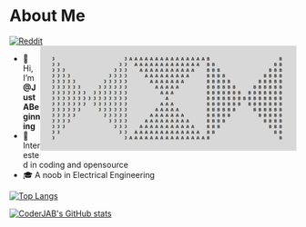 # About Me

<!-- markdownlint-disable MD033 MD013 -->
<p>
  <a href="https://www.reddit.com/user/VertJAB"><img alt="Reddit" src="https://img.shields.io/badge/Reddit-%23FF4500.svg?style=for-the-badge&logo=Reddit&logoColor=white"></a>
  <a href="https://github.com/JustABeginning#JAB"><img alt="Alternative Logo" src="Images/GH_Cover.png" align="right"></a>
</p>
<!-- markdownlint-enable -->

- 👋 Hi, I’m **@JustABeginning**
- 👀 Interested in coding and opensource
- 🎓 A noob in Electrical Engineering

<!-- markdownlint-disable MD013 -->
<!---
JustABeginning/JustABeginning is a ✨ special ✨ repository because its `README.md` (this file) appears on your GitHub profile.
You can click the Preview link to take a look at your changes.
--->
<!-- markdownlint-enable -->

[![Top Langs](https://github-readme-stats.vercel.app/api/top-langs/?username=JustABeginning&layout=compact&theme=dracula)](https://github.com/JustABeginning#JAB)

[![CoderJAB's GitHub stats](https://github-readme-stats.vercel.app/api?username=JustABeginning&count_private=true&show_icons=true&theme=gruvbox)](https://github.com/JustABeginning#JAB)
